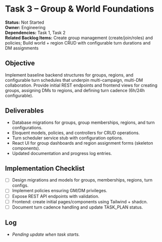 # Task 3 – Group & World Foundations

**Status:** Not Started  
**Owner:** Engineering  
**Dependencies:** Task 1, Task 2  
**Related Backlog Items:** Create group management (create/join/roles) and policies; Build world + region CRUD with configurable turn durations and DM assignments

## Objective
Implement baseline backend structures for groups, regions, and configurable turn schedules that underpin multi-campaign, multi-DM collaboration. Provide initial REST endpoints and frontend views for creating groups, assigning DMs to regions, and defining turn cadence (6h/24h configurable).

## Deliverables
- Database migrations for groups, group memberships, regions, and turn configurations.
- Eloquent models, policies, and controllers for CRUD operations.
- Turn scheduler service stub with configuration options.
- React UI for group dashboards and region assignment forms (skeleton components).
- Updated documentation and progress log entries.

## Implementation Checklist
- [ ] Design migrations and models for groups, memberships, regions, turn configs.
- [ ] Implement policies ensuring GM/DM privileges.
- [ ] Expose REST API endpoints with validation.
- [ ] Frontend: create initial pages/components using Tailwind + shadcn.
- [ ] Document turn cadence handling and update TASK_PLAN status.

## Log
- _Pending update when task starts._
